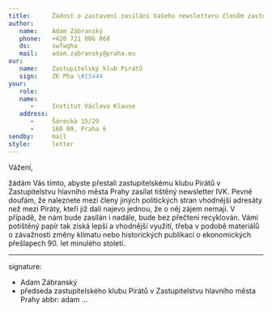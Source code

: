 ```yaml
---
title:      Žádost o zastavení zasílání Vašeho newsletteru členům zastupitelského klubu Pirátů v Zastupitelstvu hlavního města Prahy
author:
   name:    Adam Zábranský
   phone:   +420 721 006 868
   ds:      xwfwgha
   mail:    adam.zabransky@praha.eu
our:
   name:    Zastupitelský klub Pirátů
   sign:    ZK Pha \#15444
your:
   role:    
   name:    
      -     Institut Václava Klause
   address:
      -     Šárecká 15/29
      -     160 00, Praha 6
sendby:     mail
style:      letter
---
```


Vážení,

žádám Vás tímto, abyste přestali zastupitelskému klubu Pirátů v Zastupitelstvu hlavního města Prahy zasílat tištěný newsletter IVK. Pevně doufám, že naleznete mezi členy jiných politických stran vhodnější adresáty než mezi Piráty, kteří již dali najevo jednou, že o něj zájem nemají. V případě, že nám bude zasílán i nadále, bude bez přečtení recyklován. Vámi potištěný papír tak získá lepší a vhodnější využití, třeba v podobě materiálů o závažnosti změny klimatu nebo historických publikací o ekonomických přešlapech 90. let minulého století.

---
signature:
  - Adam Zábranský
  - předseda zastupitelského klubu Pirátů v Zastupitelstvu hlavního města Prahy
abbr:       adam
...
